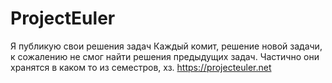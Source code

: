 # ProjectEuler

Я публикую свои решения задач
Каждый комит, решение новой задачи, к сожалению не смог найти решения предыдущих задач. Частично они хранятся в каком то из семестров, хз.
https://projecteuler.net
